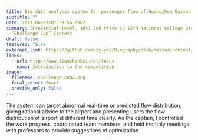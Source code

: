 ```yaml
---
title: Big data analysis system for passenger flow of Guangzhou Baiyun Airport
subtitle: ""
date: 2017-06-01T07:38:56.000Z
summary: (Provincial-level, 10%) 2nd Prize in 15th National College Student
  “Challenge Cup” Contest
draft: false
featured: false
external_link: https://github.com/zy-yao/Biography/blob/master/content/project/Big%20data%20analysis%20system%20for%20passenger%20flow%20of%20Guangzhou%20Baiyun%20Airport/Bigdata_analysis_system_for_passenger_flow_of_Guangzhou_Baiyun_Airport.pdf
links:
  - url: http://www.tiaozhanbei.net/focus
    name: Introduction to the competition
image:
  filename: challenge_cup2.png
  focal_point: Smart
  preview_only: false
---
```

The system can target abnormal real-time or predicted flow distribution, giving rational advice to the airport and presenting users the flow distribution of airport at different time clearly. As the captain, I controlled the work progress, coordinated team members, and held monthly meetings with professors to provide suggestions of optimization.
